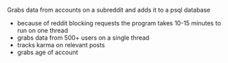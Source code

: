 Grabs data from accounts on a subreddit and adds it to a psql database
- because of reddit blocking requests the program takes 10-15 minutes to run on one thread
- grabs data from 500+ users on a single thread
- tracks karma on relevant posts
- grabs age of account
